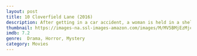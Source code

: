 ```yaml
---
layout: post
title: 10 Cloverfield Lane (2016)
description: After getting in a car accident, a woman is held in a shelter with two men, who claim the outside world is affected by a widespread chemical attack.
thumbnail: https://images-na.ssl-images-amazon.com/images/M/MV5BMjEzMjczOTIxMV5BMl5BanBnXkFtZTgwOTUwMjI3NzE@._V1_QL50_SX675_CR0,0,675,999_AL_.jpg
imdb: 7.2
genre:  Drama, Horror, Mystery
category: Movies
---
```

